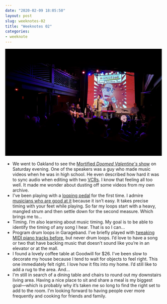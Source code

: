```yaml
---
date: "2020-02-09 18:05:50"
layout: post
slug: weeknotes-02
title: "Weeknotes 02"
categories:
- weeknote
---
```


![Mortified's Doomed Valentine's Show at The New Parish in Oakland, California](/assets/images/2020/2020-02-08-mortified.jpg)

- We went to Oakland to see the [Mortified *Doomed Valentine's* show](http://getmortified.com) on Saturday evening. One of the speakers was a guy who made music videos when he was in high school. He even described how hard it was to sync audio when editing with two [VCRs](https://en.wikipedia.org/wiki/Videocassette_recorder). I know that feeling all too well. It made me wonder about dusting off some videos from my own archive.
- I've been playing with a [looping pedal](https://www.boss.info/us/products/rc-10r/) for the first time. I admire [musicians who are good at it](https://www.youtube.com/watch?v=ICrWn2ZpE3w) because it isn’t easy. It takes precise timing with your feet while playing. So far my loops start with a heavy, mangled strum and then settle down for the second measure. Which brings me to… 
- Timing. I’m also learning about music timing. My goal is to be able to identify the timing of any song I hear. That is so I can…
- Program drum loops in Garageband. I’ve briefly played with [tweaking MIDI piano tracks before](https://soundcloud.com/rob/westworld-piano-arpeggio), but never drum loops. I’d love to have a song or two that have backing music that doesn’t sound like you’re in an elevator or at the mall.
- I found a lovely coffee table at Goodwill for $26. I've been slow to decorate my house because I tend to wait for objects to feel right. This one immediately felt right. I love how it fits into my home. I’d still like to add a rug to the area. And...
- I'm still in search of a dining table and chairs to round out my downstairs living area. Having a nice place to sit and share a meal is my biggest goal—which is probably why it’s taken me so long to find the right set to add to the room. I'm looking forward to having people over more frequently and cooking for friends and family. 
